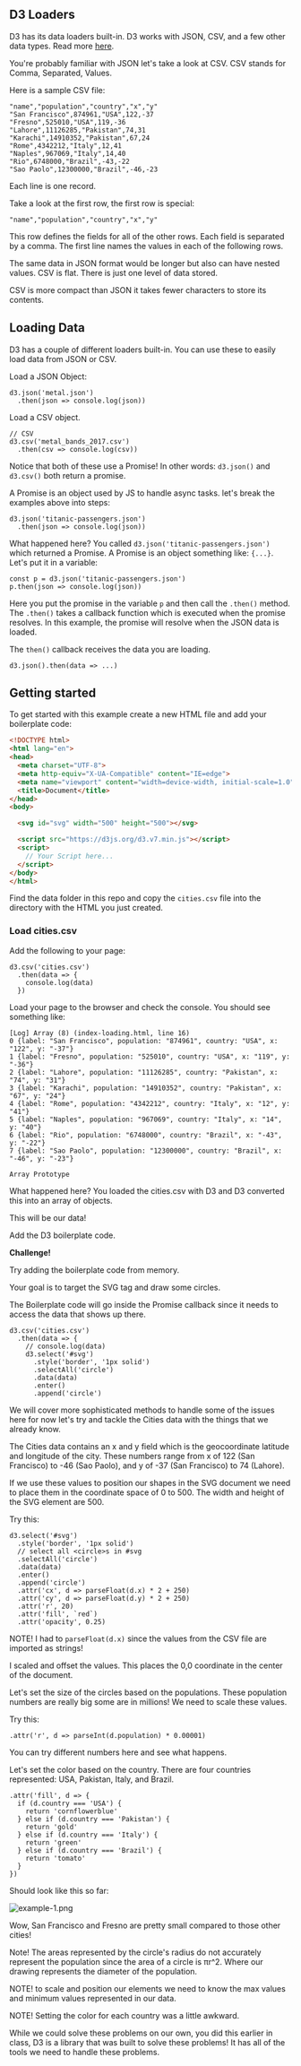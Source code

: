 ## D3 Loaders

D3 has its data loaders built-in. D3 works with JSON, CSV, and a few other data types. Read more [here](https://github.com/d3/d3/blob/master/API.md#fetches-d3-fetch).

You're probably familiar with JSON let's take a look at CSV. CSV stands for Comma, Separated, Values. 

Here is a sample CSV file: 

```
"name","population","country","x","y"
"San Francisco",874961,"USA",122,-37
"Fresno",525010,"USA",119,-36
"Lahore",11126285,"Pakistan",74,31
"Karachi",14910352,"Pakistan",67,24
"Rome",4342212,"Italy",12,41
"Naples",967069,"Italy",14,40
"Rio",6748000,"Brazil",-43,-22
"Sao Paolo",12300000,"Brazil",-46,-23
```

Each line is one record. 

Take a look at the first row, the first row is special: 

```
"name","population","country","x","y"
```

This row defines the fields for all of the other rows. Each field is separated by a comma. The first line names the values in each of the following rows. 

The same data in JSON format would be longer but also can have nested values. CSV is flat. There is just one level of data stored. 

CSV is more compact than JSON it takes fewer characters to store its contents. 

## Loading Data

D3 has a couple of different loaders built-in. You can use these to easily load data from JSON or CSV. 

Load a JSON Object:

```JS
d3.json('metal.json')
  .then(json => console.log(json))
```

Load a CSV object.

```JS
// CSV
d3.csv('metal_bands_2017.csv')
  .then(csv => console.log(csv))
```

Notice that both of these use a Promise! In other words: `d3.json()` and `d3.csv()` both return a promise.

A Promise is an object used by JS to handle async tasks. let's break the examples above into steps: 

```JS
d3.json('titanic-passengers.json')
  .then(json => console.log(json))
```

What happened here? You called `d3.json('titanic-passengers.json')` which returned a Promise. A Promise is an object something like: `{...}`. Let's put it in a variable: 


```JS
const p = d3.json('titanic-passengers.json')
p.then(json => console.log(json))
```

Here you put the promise in the variable `p` and then call the `.then()` method. The `.then()` takes a callback function which is executed when the promise resolves. In this example, the promise will resolve when the JSON data is loaded. 

The `then()` callback receives the data you are loading. 

`d3.json().then(data => ...)`

## Getting started

To get started with this example create a new HTML file and add your boilerplate code: 

```HTML
<!DOCTYPE html>
<html lang="en">
<head>
  <meta charset="UTF-8">
  <meta http-equiv="X-UA-Compatible" content="IE=edge">
  <meta name="viewport" content="width=device-width, initial-scale=1.0">
  <title>Document</title>
</head>
<body>

  <svg id="svg" width="500" height="500"></svg>

  <script src="https://d3js.org/d3.v7.min.js"></script>
  <script>
    // Your Script here...
  </script>
</body>
</html>
```

Find the data folder in this repo and copy the `cities.csv` file into the directory with the HTML you just created. 

### Load cities.csv

Add the following to your page: 

```JS
d3.csv('cities.csv')
  .then(data => {
    console.log(data)
  })
```

Load your page to the browser and check the console. You should see something like: 

```
[Log] Array (8) (index-loading.html, line 16)
0 {label: "San Francisco", population: "874961", country: "USA", x: "122", y: "-37"}
1 {label: "Fresno", population: "525010", country: "USA", x: "119", y: "-36"}
2 {label: "Lahore", population: "11126285", country: "Pakistan", x: "74", y: "31"}
3 {label: "Karachi", population: "14910352", country: "Pakistan", x: "67", y: "24"}
4 {label: "Rome", population: "4342212", country: "Italy", x: "12", y: "41"}
5 {label: "Naples", population: "967069", country: "Italy", x: "14", y: "40"}
6 {label: "Rio", population: "6748000", country: "Brazil", x: "-43", y: "-22"}
7 {label: "Sao Paolo", population: "12300000", country: "Brazil", x: "-46", y: "-23"}

Array Prototype
```

What happened here? You loaded the cities.csv with D3 and D3 converted this into an array of objects. 

This will be our data! 

Add the D3 boilerplate code. 

**Challenge!**

Try adding the boilerplate code from memory. 

Your goal is to target the SVG tag and draw some circles. 

The Boilerplate code will go inside the Promise callback since it needs to access the data that shows up there. 

```JS
d3.csv('cities.csv')
  .then(data => {
    // console.log(data)
    d3.select('#svg')
      .style('border', '1px solid')
      .selectAll('circle')
      .data(data)
      .enter()
      .append('circle')
```

We will cover more sophisticated methods to handle some of the issues here for now let's try and tackle the Cities data with the things that we already know. 

The Cities data contains an x and y field which is the geocoordinate latitude and longitude of the city. These numbers range from x of 122 (San Francisco) to -46 (Sao Paolo), and y of -37 (San Francisco) to 74 (Lahore). 

If we use these values to position our shapes in the SVG document we need to place them in the coordinate space of 0 to 500. The width and height of the SVG element are 500. 

Try this: 

```JS
d3.select('#svg')
  .style('border', '1px solid')
  // select all <circle>s in #svg
  .selectAll('circle')
  .data(data)
  .enter()
  .append('circle')
  .attr('cx', d => parseFloat(d.x) * 2 + 250)
  .attr('cy', d => parseFloat(d.y) * 2 + 250)
  .attr('r', 20)
  .attr('fill', `red`)
  .attr('opacity', 0.25)
```

NOTE! I had to `parseFloat(d.x)` since the values from the CSV file are imported as strings!

I scaled and offset the values. This places the 0,0 coordinate in the center of the document. 

Let's set the size of the circles based on the populations. These population numbers are really big some are in millions! We need to scale these values. 

Try this: 

```JS
.attr('r', d => parseInt(d.population) * 0.00001)
```

You can try different numbers here and see what happens. 

Let's set the color based on the country. There are four countries represented: USA, Pakistan, Italy, and Brazil. 

```JS
.attr('fill', d => {
  if (d.country === 'USA') {
    return 'cornflowerblue'
  } else if (d.country === 'Pakistan') {
    return 'gold'
  } else if (d.country === 'Italy') {
    return 'green'
  } else if (d.country === 'Brazil') {
    return 'tomato'
  }
})
```

Should look like this so far: 

![example-1.png](images/example-1.png)

Wow, San Francisco and Fresno are pretty small compared to those other cities! 

Note! The areas represented by the circle's radius do not accurately represent the population since the area of a circle is πr^2. Where our drawing represents the diameter of the population. 

NOTE! to scale and position our elements we need to know the max values and minimum values represented in our data. 

NOTE! Setting the color for each country was a little awkward. 

While we could solve these problems on our own, you did this earlier in class, D3 is a library that was built to solve these problems! It has all of the tools we need to handle these problems. 

